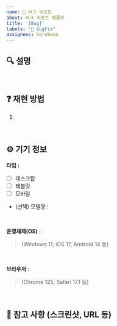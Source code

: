 ```yaml
---
name: 🐞 버그 리포트
about: 버그 리포트 템플릿
title: '[Bug]'
labels: "🐞 BugFix"
assignees: herokwon
---
```


## 🔍 설명

> 

<br />

## ❓ 재현 방법

1. 

<br />

## ⚙️ 기기 정보

**타입 :**

- [ ] 데스크탑
- [ ] 태블릿
- [ ] 모바일
- (선택) 모델명 :

<br />

**운영체제(OS)** : 
> (Windows 11, iOS 17, Android 14 등)

<br />

**브라우저** : 
> (Chrome 125, Safari 17.1 등)

<br />

## 💬 참고 사항 (스크린샷, URL 등)
